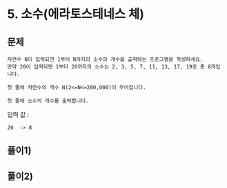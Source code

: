 # 5. 소수(에라토스테네스 체)
## 문제
```
자연수 N이 입력되면 1부터 N까지의 소수의 개수를 출력하는 프로그램을 작성하세요.
만약 20이 입력되면 1부터 20까지의 소수는 2, 3, 5, 7, 11, 13, 17, 19로 총 8개입니다.

첫 줄에 자연수의 개수 N(2<=N<=200,000)이 주어집니다.

첫 줄에 소수의 개수를 출력합니다.
```

입력 값 :
```
20  -> 8
```

## 풀이1)
## 풀이2)
